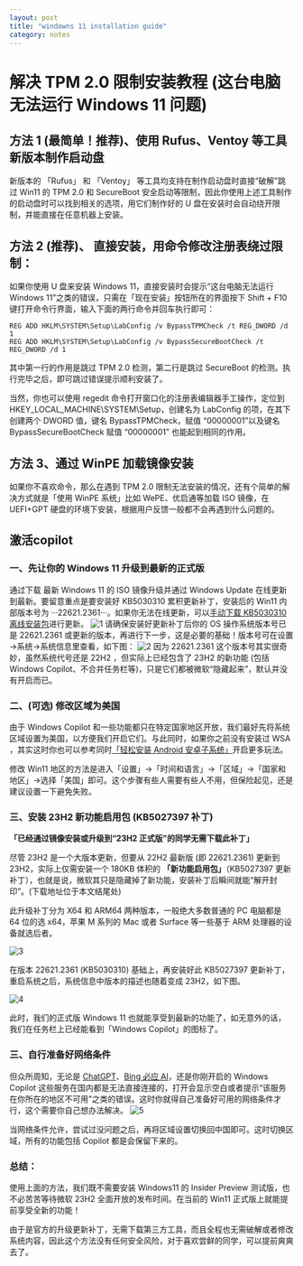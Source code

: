 ```yaml
---
layout: post
title: "windowns 11 installation guide"
category: notes
---
```


# 解决 TPM 2.0 限制安装教程 (这台电脑无法运行 Windows 11 问题)

## 方法 1 (最简单！推荐)、使用 Rufus、Ventoy 等工具新版本制作启动盘
新版本的 「Rufus」 和 「Ventoy」 等工具均支持在制作启动盘时直接“破解”跳过 Win11 的 TPM 2.0 和 SecureBoot 安全启动等限制，因此你使用上述工具制作的启动盘时可以找到相关的选项，用它们制作好的 U 盘在安装时会自动绕开限制，并能直接在任意机器上安装。

## 方法 2 (推荐)、 直接安装，用命令修改注册表绕过限制：
如果你使用 U 盘来安装 Windows 11，直接安装时会提示“这台电脑无法运行 Windows 11”之类的错误，只需在「现在安装」按钮所在的界面按下 Shift + F10 键打开命令行界面，输入下面的两行命令并回车执行即可：

```
REG ADD HKLM\SYSTEM\Setup\LabConfig /v BypassTPMCheck /t REG_DWORD /d 1
REG ADD HKLM\SYSTEM\Setup\LabConfig /v BypassSecureBootCheck /t REG_DWORD /d 1
```

其中第一行的作用是跳过 TPM 2.0 检测，第二行是跳过 SecureBoot 的检测。执行完毕之后，即可跳过错误提示顺利安装了。

当然，你也可以使用 regedit 命令打开窗口化的注册表编辑器手工操作，定位到 HKEY_LOCAL_MACHINE\SYSTEM\Setup，创建名为 LabConfig 的项，在其下创建两个 DWORD 值，键名 BypassTPMCheck，赋值 “00000001”以及键名 BypassSecureBootCheck 赋值 “00000001” 也能起到相同的作用。

## 方法 3、通过 WinPE 加载镜像安装
如果你不喜欢命令，那么在遇到 TPM 2.0 限制无法安装的情况，还有个简单的解决方式就是「使用 WinPE 系统」比如 WePE、优启通等加载 ISO 镜像，在 UEFI+GPT 硬盘的环境下安装，根据用户反馈一般都不会再遇到什么问题的。


## 激活copilot
### 一、先让你的 Windows 11 升级到最新的正式版
通过下载 最新 Windows 11 的 ISO 镜像升级并通过 Windows Update 在线更新到最新。要留意重点是要安装好 KB5030310 累积更新补丁，安装后的 Win11 内部版本号为 ···22621.2361···。如果你无法在线更新，可以[手动下载 KB5030310 离线安装包](https://dl.iplaysoft.com/files/5987.html)进行更新。
![1](https://img.iplaysoft.com/wp-content/uploads/2023/win11-copilot/kb5030310.jpg!0x0.webp)
请确保安装好更新补丁后你的 OS 操作系统版本号已是 22621.2361 或更新的版本，再进行下一步，这是必要的基础！版本号可在设置→系统→系统信息里查看，如下图：
![2](https://img.iplaysoft.com/wp-content/uploads/2023/win11-copilot/win11_version_22h2.jpg!0x0.webp)
因为 22621.2361 这个版本号其实很奇妙，虽然系统代号还是 22H2 ，但实际上已经包含了 23H2 的新功能 (包括 Windows Copilot、不合并任务栏等)，只是它们都被微软“隐藏起来”，默认并没有开启而已。

### 二、(可选) 修改区域为美国

由于 Windows Copilot 和一些功能都只在特定国家地区开放，我们最好先将系统区域设置为美国，以方便我们开启它们。与此同时，如果你之前没有安装过 WSA ，其实这时你也可以参考同时[「轻松安装 Android 安卓子系统」](https://www.iplaysoft.com/win11-wsa-install.html)开启更多玩法。

修改 Win11 地区的方法是进入「设置」→「时间和语言」→「区域」→「国家和地区」→选择「美国」即可。这个步骤有些人需要有些人不用，但保险起见，还是建议设置一下避免失败。

### 三、安装 23H2 新功能启用包 (KB5027397 补丁)

**「已经通过镜像安装或升级到“23H2 正式版”的同学无需下载此补丁」**

尽管 23H2 是一个大版本更新，但要从 22H2 最新版 (即 22621.2361) 更新到 23H2，实际上仅需安装一个 180KB 体积的 **「新功能启用包」**（KB5027397 更新补丁），也就是说，微软其只是隐藏掉了新功能，安装补丁后瞬间就能“解开封印”。(下载地址位于本文结尾处)

此升级补丁分为 X64 和 ARM64 两种版本，一般绝大多数普通的 PC 电脑都是 64 位的选 x64，苹果 M 系列的 Mac 或者 Surface 等一些基于 ARM 处理器的设备就选后者。

![3](https://img.iplaysoft.com/wp-content/uploads/2023/win11-copilot/kb5027397.jpg!0x0.webp)

在版本 22621.2361 (KB5030310) 基础上，再安装好此 KB5027397 更新补丁，重启系统之后，系统信息中版本的描述也随着变成 23H2，如下图。

![4](https://img.iplaysoft.com/wp-content/uploads/2023/win11-copilot/win11_version_23h2.jpg!0x0.webp)

此时，我们的正式版 Windows 11 也就能享受到最新的功能了，如无意外的话，我们在任务栏上已经能看到「Windows Copilot」的图标了。

### 三、自行准备好网络条件
但众所周知，无论是 [ChatGPT](https://www.iplaysoft.com/chatgpt.html)、[Bing 必应 AI](https://www.iplaysoft.com/chatgpt.html)，还是你刚开启的 Windows Copilot 这些服务在国内都是无法直接连接的，打开会显示空白或者提示“该服务在你所在的地区不可用”之类的错误。这时你就得自己准备好可用的网络条件才行，这个需要你自己想办法解决。
![5](https://img-dp.iplaysoft.com/dispatch/343cd4159baf37cb2839c6e3580e98c0.gif)

当网络条件允许，尝试过没问题之后，再将区域设置切换回中国即可。这时切换区域，所有的功能包括 Copilot 都是会保留下来的。

### 总结：
使用上面的方法，我们既不需要安装 Windows11 的 Insider Preview 测试版，也不必苦苦等待微软 23H2 全面开放的发布时间。在当前的 Win11 正式版上就能提前享受全新的功能！

由于是官方的升级更新补丁，无需下载第三方工具，而且全程也无需破解或者修改系统内容，因此这个方法没有任何安全风险，对于喜欢尝鲜的同学，可以提前爽爽去了。